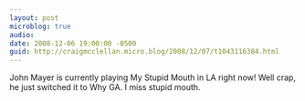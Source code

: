 ```yaml
---
layout: post
microblog: true
audio: 
date: 2008-12-06 19:00:00 -0500
guid: http://craigmcclellan.micro.blog/2008/12/07/t1043116384.html
---
```

John Mayer is currently playing My Stupid Mouth in LA right now!  Well crap, he just switched it to Why GA.  I miss stupid mouth.
